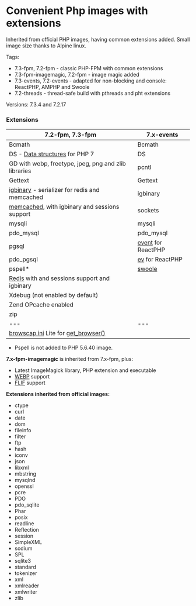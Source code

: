 # Convenient Php images with extensions

Inherited from official PHP images, having common extensions added.
Small image size thanks to Alpine linux.

Tags:
* 7.3-fpm, 7.2-fpm - classic PHP-FPM with common extensions
* 7.3-fpm-imagemagic, 7.2-fpm - image magic added 
* 7.3-events, 7.2-events  - adapted for non-blocking and console: ReactPHP, AMPHP and Swoole
* 7.2-threads - thread-safe build with pthreads and pht extensions

Versions: 7.3.4 and 7.2.17

### Extensions

| **7.2-fpm**, **7.3-fpm** | **7.x-events** |
|---|---|
| Bcmath | Bcmath |
| DS - [Data structures](http://php.net/manual/en/book.ds.php) for PHP 7 | DS |  
| GD with webp, freetype, jpeg, png and zlib libraries | pcntl | 
| Gettext | Gettext |
| [igbinary](https://github.com/igbinary/igbinary) - serializer for redis and memcached | igbinary |
| [memcached](https://github.com/php-memcached-dev/php-memcached/tree/php7), with igbinary and sessions support | sockets | 
| mysqli | mysqli |
| pdo_mysql | pdo_mysql |
| pgsql | [event](http://php.net/manual/en/book.event.php) for ReactPHP |
| pdo_pgsql | [ev](http://php.net/manual/en/book.ev.php) for ReactPHP |
| pspell* | [swoole](https://github.com/swoole/swoole-src) |
| [Redis](https://github.com/phpredis/phpredis) with and sessions support and igbinary |  |
| Xdebug (not enabled by default) | |
| Zend OPcache enabled | |
| zip | | 
|---|---|
| [browscap.ini](http://browscap.org/) Lite for [get_browser()](http://php.net/manual/en/function.get-browser.php) | |

 * Pspell is not added to PHP 5.6.40 image.

**7.x-fpm-imagemagic** is inherited from 7.x-fpm, plus: 
* Latest ImageMagick library, PHP extension and executable
* [WEBP](https://en.wikipedia.org/wiki/WebP) support
* [FLIF](https://en.wikipedia.org/wiki/Free_Lossless_Image_Format) support


**Extensions inherited from official images:**
* ctype
* curl
* date
* dom
* fileinfo
* filter
* ftp
* hash
* iconv
* json
* libxml
* mbstring
* mysqlnd
* openssl
* pcre
* PDO
* pdo_sqlite
* Phar
* posix
* readline
* Reflection
* session
* SimpleXML
* sodium
* SPL
* sqlite3
* standard
* tokenizer
* xml
* xmlreader
* xmlwriter
* zlib
